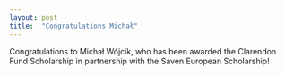 ```yaml
---
layout: post
title:  "Congratulations Michał"
---
```


Congratulations to Michał Wójcik, who has been awarded the Clarendon Fund Scholarship in partnership with the Saven European Scholarship!
